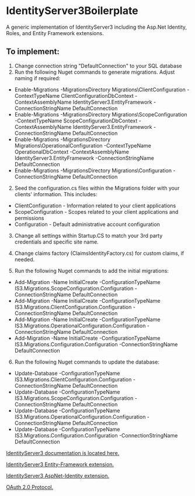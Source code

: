# IdentityServer3Boilerplate
A generic implementation of IdentityServer3 including the Asp.Net Identity, Roles, and Entity Framework extensions.

## To implement:
1. Change connection string "DefaultConnection" to your SQL database
2. Run the following Nuget commands to generate migrations. Adjust naming if required:
* Enable-Migrations -MigrationsDirectory Migrations\ClientConfiguration -ContextTypeName ClientConfigurationDbContext -ContextAssemblyName IdentityServer3.EntityFramework -ConnectionStringName DefaultConnection
* Enable-Migrations -MigrationsDirectory Migrations\ScopeConfiguration -ContextTypeName ScopeConfigurationDbContext -ContextAssemblyName IdentityServer3.EntityFramework -ConnectionStringName DefaultConnection
* Enable-Migrations -MigrationsDirectory Migrations\OperationalConfiguration -ContextTypeName OperationalDbContext -ContextAssemblyName IdentityServer3.EntityFramework -ConnectionStringName DefaultConnection
* Enable-Migrations -MigrationsDirectory Migrations\Configuration -ConnectionStringName DefaultConnection

2. Seed the configuration.cs files within the Migrations folder with your clients' information. This includes:
* ClientConfiguration - Information related to your client applications
* ScopeConfiguration - Scopes related to your client applications and permissions
* Configuration - Default administrative account configuration

3. Change all settings within Startup.CS to match your 3rd party credentials and specific site name.

4. Change claims factory (ClaimsIdentityFactory.cs) for custom claims, if needed.

5. Run the following Nuget commands to add the initial migrations:
* Add-Migration -Name InitialCreate -ConfigurationTypeName IS3.Migrations.ScopeConfiguration.Configuration -ConnectionStringName DefaultConnection
* Add-Migration -Name InitialCreate -ConfigurationTypeName IS3.Migrations.ClientConfiguration.Configuration -ConnectionStringName DefaultConnection
* Add-Migration -Name InitialCreate -ConfigurationTypeName IS3.Migrations.OperationalConfiguration.Configuration -ConnectionStringName DefaultConnection
* Add-Migration -Name InitialCreate -ConfigurationTypeName IS3.Migrations.Configuration.Configuration -ConnectionStringName DefaultConnection

6. Run the following Nuget commands to update the database:
* Update-Database -ConfigurationTypeName IS3.Migrations.ClientConfiguration.Configuration -ConnectionStringName DefaultConnection
* Update-Database -ConfigurationTypeName IS3.Migrations.ScopeConfiguration.Configuration -ConnectionStringName DefaultConnection
* Update-Database -ConfigurationTypeName IS3.Migrations.OperationalConfiguration.Configuration -ConnectionStringName DefaultConnection
* Update-Database -ConfigurationTypeName IS3.Migrations.Configuration.Configuration -ConnectionStringName DefaultConnection


[IdentityServer3 documentation is located here.](https://identityserver.github.io/Documentation/docsv2/ "IdentityServer3 Documentation")

[IdentityServer3 Entity-Framework extension.](https://github.com/IdentityServer/IdentityServer3.EntityFramework "IdentityServer3 EntityFramework Extension")

[IdentityServer3 AspNet-Identity extension.](https://github.com/IdentityServer/IdentityServer3.AspNetIdentity "AspNet-Identity")

[OAuth 2.0 Protocol.](https://tools.ietf.org/html/rfc6749 "OAuth 2.0 Protocol")